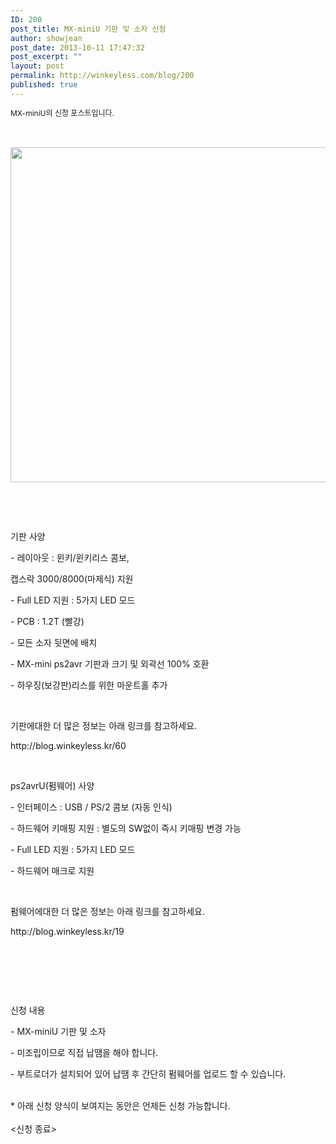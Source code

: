 ```yaml
---
ID: 200
post_title: MX-miniU 기판 및 소자 신청
author: showjean
post_date: 2013-10-11 17:47:32
post_excerpt: ""
layout: post
permalink: http://winkeyless.com/blog/200
published: true
---
```

<p><span style="background-color: transparent; font-size: 9pt; line-height: 1.5;">MX-miniU의 신청 포스트입니다.</span></p>
<p><br /></p>
<p style="text-align: center; clear: none; float: none;"><img src="http://winkeyless.com/blog/wp-content/uploads/1/cfile10.uf.2424424D5258C8C224470F.jpg" class="aligncenter" width="800" height="536" filename="DSC_9522.jpg" filemime="image/jpeg" /></p>
<p><br /></p>
<p><br /></p>
<p>기판 사양</p>
<p>- 레이아웃 : 윈키/윈키리스 콤보,&nbsp;</p>
<p>캡스락 3000/8000(마제식) 지원</p>
<p>- Full LED 지원 : 5가지 LED 모드</p>
<p>- PCB : 1.2T (빨강)</p>
<p>- 모든 소자 뒷면에 배치</p>
<p>- MX-mini ps2avr 기판과 크기 및 외곽선 100% 호환</p>
<p>- 하우징(보강판)리스를 위한 마운트홀 추가</p>
<p><br /></p>
<p>기판에대한 더 많은 정보는 아래 링크를 참고하세요.</p>
<p>http://blog.winkeyless.kr/60</p>
<p><br /></p>
<p>ps2avrU(펌웨어) 사양&nbsp;</p>
<p>- 인터페이스 : USB / PS/2 콤보 (자동 인식)</p>
<p>- 하드웨어 키매핑 지원 : 별도의 SW없이 즉시 키매핑 변경 가능</p>
<p>- Full LED 지원 : 5가지 LED 모드</p>
<p>- 하드웨어 매크로 지원</p>
<p><br /></p>
<p>펌웨어에대한 더 많은 정보는 아래 링크를 참고하세요.</p>
<p>http://blog.winkeyless.kr/19</p>
<p><br /></p>
<p><br /></p>
<p><br /></p>
<p>신청 내용</p>
<p>- MX-miniU 기판 및 소자</p>
<p>- 미조립이므로 직접 납땜을 해야 합니다.</p>
<p>- 부트로더가 설치되어 있어 납땜 후 간단히 펌웨어를&nbsp;업로드&nbsp;할 수 있습니다.</p><div><br /></div><div>* 아래 신청 양식이 보여지는 동안은 언제든 신청 가능합니다.</div><div><br /></div><div>&lt;신청 종료&gt;</div><div><br /></div>
<!--iframe src="https://docs.google.com/forms/d/1Vj4TOseUWMiXE_14rKQ8QN95Emmd209RVJgj8dUD8To/viewform?embedded=true" width="760" height="1100" frameborder="0" marginheight="0" marginwidth="0">로드 중...</iframe--><p><br /></p>